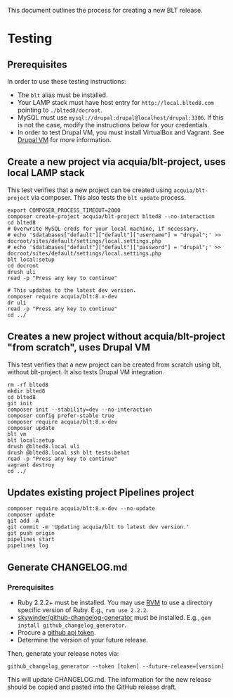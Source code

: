 This document outlines the process for creating a new BLT release.

# Testing

## Prerequisites

In order to use these testing instructions:

* The `blt` alias must be installed.
* Your LAMP stack must have host entry for `http://local.blted8.com` pointing to `./blted8/docroot`.
* MySQL must use `mysql://drupal:drupal@localhost/drupal:3306`. If this is not the case, modify the instructions below for your credentials.
* In order to test Drupal VM, you must install VirtualBox and Vagrant. See [Drupal VM](https://github.com/geerlingguy/drupal-vm#quick-start-guide) for more information.

## Create a new project via acquia/blt-project, uses local LAMP stack

This test verifies that a new project can be created using `acquia/blt-project` via composer. This also tests the `blt update` process.

    export COMPOSER_PROCESS_TIMEOUT=2000
    composer create-project acquia/blt-project blted8 --no-interaction
    cd blted8
    # Overwrite MySQL creds for your local machine, if necessary.
    # echo '$databases["default"]["default"]["username"] = "drupal";' >> docroot/sites/default/settings/local.settings.php
    # echo '$databases["default"]["default"]["password"] = "drupal";' >> docroot/sites/default/settings/local.settings.php
    blt local:setup
    cd docroot
    drush uli
    read -p "Press any key to continue"

    # This updates to the latest dev version.
    composer require acquia/blt:8.x-dev
    dr uli
    read -p "Press any key to continue"
    cd ../

## Creates a new project without acquia/blt-project "from scratch", uses Drupal VM

This test verifies that a new project can be created from scratch using blt, without blt-project. It also tests Drupal VM integration.

    rm -rf blted8
    mkdir blted8
    cd blted8
    git init
    composer init --stability=dev --no-interaction
    composer config prefer-stable true
    composer require acquia/blt:8.x-dev
    composer update
    blt vm
    blt local:setup
    drush @blted8.local uli
    drush @blted8.local ssh blt tests:behat
    read -p "Press any key to continue"
    vagrant destroy
    cd ../


## Updates existing project Pipelines project

    composer require acquia/blt:8.x-dev --no-update
    composer update
    git add -A
    git commit -m 'Updating acquia/blt to latest dev version.'
    git push origin
    pipelines start
    pipelines log

## Generate CHANGELOG.md

### Prerequisites

* Ruby 2.2.2+ must be installed. You may use [RVM](https://rvm.io/rvm/install) to use a directory specific version of Ruby. E.g., `rvm use 2.2.2`.
* [skywinder/github-changelog-generator](https://github.com/skywinder/github-changelog-generator) must be installed. E.g., `gem install github_changelog_generator`.
* Procure a [github api token](https://github.com/skywinder/github-changelog-generator#github-token).
* Determine the version of your future release.

Then, generate your release notes via:

    github_changelog_generator --token [token] --future-release=[version]

This will update CHANGELOG.md. The information for the new release should be copied and pasted into the GitHub release draft.

